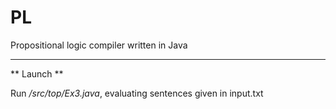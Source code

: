 # PL #
Propositional logic compiler written in Java
___

** Launch **

Run _/src/top/Ex3.java_, evaluating sentences given in input.txt
